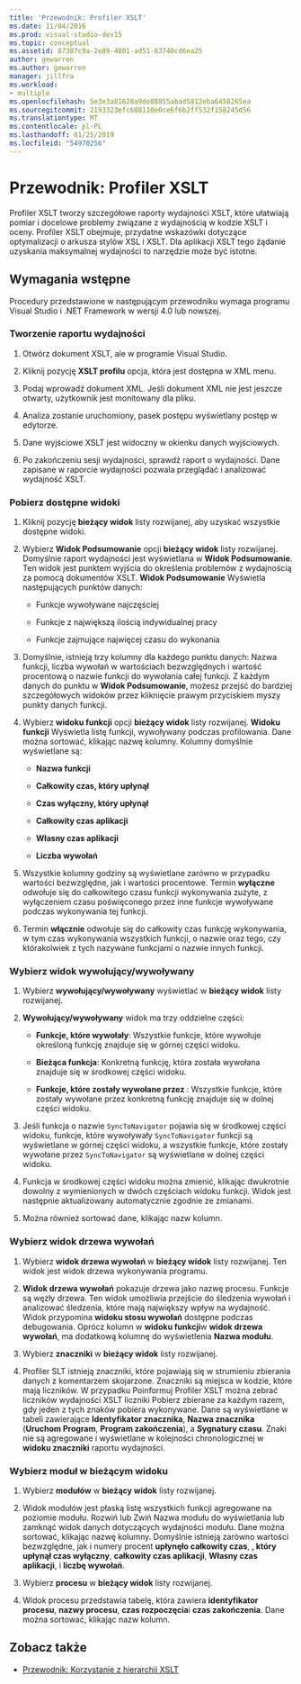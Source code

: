 ```yaml
---
title: 'Przewodnik: Profiler XSLT'
ms.date: 11/04/2016
ms.prod: visual-studio-dev15
ms.topic: conceptual
ms.assetid: 87387c9a-2e89-4801-ad51-83740cd6ea25
author: gewarren
ms.author: gewarren
manager: jillfra
ms.workload:
- multiple
ms.openlocfilehash: 5e3e3a81628a9de88855abad5812eba6458265ea
ms.sourcegitcommit: 2193323efc608118e0ce6f6b2ff532f158245d56
ms.translationtype: MT
ms.contentlocale: pl-PL
ms.lasthandoff: 01/25/2019
ms.locfileid: "54970256"
---
```

# <a name="walkthrough-xslt-profiler"></a>Przewodnik: Profiler XSLT

Profiler XSLT tworzy szczegółowe raporty wydajności XSLT, które ułatwiają pomiar i docelowe problemy związane z wydajnością w kodzie XSLT i oceny. Profiler XSLT obejmuje, przydatne wskazówki dotyczące optymalizacji o arkusza stylów XSL i XSLT. Dla aplikacji XSLT tego żądanie uzyskania maksymalnej wydajności to narzędzie może być istotne.

## <a name="prerequisites"></a>Wymagania wstępne

Procedury przedstawione w następującym przewodniku wymaga programu Visual Studio i .NET Framework w wersji 4.0 lub nowszej.

### <a name="create-the-performance-report"></a>Tworzenie raportu wydajności

1.  Otwórz dokument XSLT, ale w programie Visual Studio.

2.  Kliknij pozycję **XSLT profilu** opcja, która jest dostępna w XML menu.

3.  Podaj wprowadź dokument XML. Jeśli dokument XML nie jest jeszcze otwarty, użytkownik jest monitowany dla pliku.

4.  Analiza zostanie uruchomiony, pasek postępu wyświetlany postęp w edytorze.

5.  Dane wyjściowe XSLT jest widoczny w okienku danych wyjściowych.

6.  Po zakończeniu sesji wydajności, sprawdź raport o wydajności. Dane zapisane w raporcie wydajności pozwala przeglądać i analizować wydajność XSLT.

### <a name="get-all-the-available-views"></a>Pobierz dostępne widoki

1.  Kliknij pozycję **bieżący widok** listy rozwijanej, aby uzyskać wszystkie dostępne widoki.

2.  Wybierz **Widok Podsumowanie** opcji **bieżący widok** listy rozwijanej. Domyślnie raport wydajności jest wyświetlana w **Widok Podsumowanie**. Ten widok jest punktem wyjścia do określenia problemów z wydajnością za pomocą dokumentów XSLT. **Widok Podsumowanie** Wyświetla następujących punktów danych:

    -   Funkcje wywoływane najczęściej

    -   Funkcje z największą ilością indywidualnej pracy

    -   Funkcje zajmujące najwięcej czasu do wykonania

3.  Domyślnie, istnieją trzy kolumny dla każdego punktu danych: Nazwa funkcji, liczba wywołań w wartościach bezwzględnych i wartość procentową o nazwie funkcji do wywołania całej funkcji. Z każdym danych do punktu w **Widok Podsumowanie**, możesz przejść do bardziej szczegółowych widoków przez kliknięcie prawym przyciskiem myszy punkty danych funkcji.

4.  Wybierz **widoku funkcji** opcji **bieżący widok** listy rozwijanej. **Widoku funkcji** Wyświetla listę funkcji, wywoływany podczas profilowania. Dane można sortować, klikając nazwę kolumny. Kolumny domyślnie wyświetlane są:

    -   **Nazwa funkcji**

    -   **Całkowity czas, który upłynął**

    -   **Czas wyłączny, który upłynął**

    -   **Całkowity czas aplikacji**

    -   **Własny czas aplikacji**

    -   **Liczba wywołań**

5.  Wszystkie kolumny godziny są wyświetlane zarówno w przypadku wartości bezwzględne, jak i wartości procentowe. Termin **wyłączne** odwołuje się do całkowitego czasu funkcji wykonywania zużyte, z wyłączeniem czasu poświęconego przez inne funkcje wywoływane podczas wykonywania tej funkcji.

6.  Termin **włącznie** odwołuje się do całkowity czas funkcję wykonywania, w tym czas wykonywania wszystkich funkcji, o nazwie oraz tego, czy którakolwiek z tych nazywane funkcjami o nazwie innych funkcji.

### <a name="select-callercallee-view"></a>Wybierz widok wywołujący/wywoływany

1.  Wybierz **wywołujący/wywoływany** wyświetlać w **bieżący widok** listy rozwijanej.

2.  **Wywołujący/wywoływany** widok ma trzy oddzielne części:

    -   **Funkcje, które wywołały**: Wszystkie funkcje, które wywołuje określoną funkcję znajduje się w górnej części widoku.

    -   **Bieżąca funkcja**: Konkretną funkcję, która została wywołana znajduje się w środkowej części widoku.

    -   **Funkcje, które zostały wywołane przez** : Wszystkie funkcje, które zostały wywołane przez konkretną funkcję znajduje się w dolnej części widoku.

3.  Jeśli funkcja o nazwie `SyncToNavigator` pojawia się w środkowej części widoku, funkcje, które wywoływały `SyncToNavigator` funkcji są wyświetlane w górnej części widoku, a wszystkie funkcje, które zostały wywołane przez `SyncToNavigator` są wyświetlane w dolnej części widoku.

4.  Funkcja w środkowej części widoku można zmienić, klikając dwukrotnie dowolny z wymienionych w dwóch częściach widoku funkcji. Widok jest następnie aktualizowany automatycznie zgodnie ze zmianami.

5.  Można również sortować dane, klikając nazw kolumn.

### <a name="select-call-tree-view"></a>Wybierz widok drzewa wywołań

1.  Wybierz **widok drzewa wywołań** w **bieżący widok** listy rozwijanej. Ten widok jest widok drzewa wykonywania programu.

2.  **Widok drzewa wywołań** pokazuje drzewa jako nazwę procesu. Funkcje są węzły drzewa. Ten widok umożliwia przejście do śledzenia wywołań i analizować śledzenia, które mają największy wpływ na wydajność. Widok przypomina **widoku stosu wywołań** dostępne podczas debugowania. Oprócz kolumn w **widoku funkcji**w **widok drzewa wywołań**, ma dodatkową kolumnę do wyświetlenia **Nazwa modułu**.

3.  Wybierz **znaczniki** w **bieżący widok** listy rozwijanej.

4.  Profiler SLT istnieją znaczniki, które pojawiają się w strumieniu zbierania danych z komentarzem skojarzone. Znaczniki są miejsca w kodzie, które mają liczników. W przypadku Poinformuj Profiler XSLT można zebrać liczników wydajności XSLT liczniki Pobierz zbierane za każdym razem, gdy jeden z tych znaków pobiera wykonywane. Dane są wyświetlane w tabeli zawierające **Identyfikator znacznika**, **Nazwa znacznika** (**Uruchom Program**, **Program zakończenia**), a  **Sygnatury czasu**. Znaki nie są agregowane i wyświetlane w kolejności chronologicznej w **widoku znaczniki** raportu wydajności.

### <a name="select-modules-in-the-current-view"></a>Wybierz moduł w bieżącym widoku

1.  Wybierz **modułów** w **bieżący widok** listy rozwijanej.

2.  Widok modułów jest płaską listę wszystkich funkcji agregowane na poziomie modułu. Rozwiń lub Zwiń Nazwa modułu do wyświetlania lub zamknąć widok danych dotyczących wydajności modułu. Dane można sortować, klikając nazwę kolumny. Domyślnie istnieją zarówno wartości bezwzględne, jak i numery procent **upłynęło całkowity czas**, **, który upłynął czas wyłączny**, **całkowity czas aplikacji**, **Własny czas aplikacji**, i **liczbę wywołań**.

3.  Wybierz **procesu** w **bieżący widok** listy rozwijanej.

4.  Widok procesu przedstawia tabelę, która zawiera **identyfikator procesu**, **nazwy procesu**, **czas rozpoczęcia**i **czas zakończenia**. Dane można sortować, klikając nazw kolumn.

## <a name="see-also"></a>Zobacz także

- [Przewodnik: Korzystanie z hierarchii XSLT](../xml-tools/walkthrough-using-xslt-hierarchy.md)